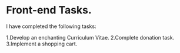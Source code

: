 # Front-end Tasks.
I have completed the following tasks:

1.Develop an enchanting Curriculum Vitae.
2.Complete donation task.
3.Implement a shopping cart.
